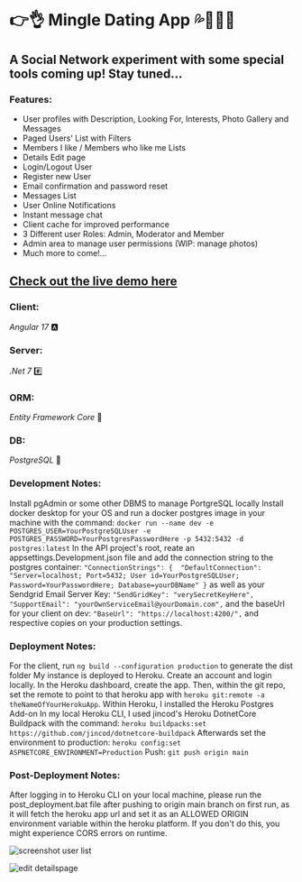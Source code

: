 # 👉👌 Mingle Dating App 💦🍑🍑🍌

## A Social Network experiment with some special tools coming up! Stay tuned...

### Features: 
- User profiles with Description, Looking For, Interests, Photo Gallery and Messages
- Paged Users' List with Filters
- Members I like / Members who like me Lists
- Details Edit page
- Login/Logout User
- Register new User
- Email confirmation and password reset
- Messages List
- User Online Notifications
- Instant message chat
- Client cache for improved performance
- 3 Different user Roles: Admin, Moderator and Member
- Admin area to manage user permissions (WIP: manage photos)
- Much more to come!...


## [Check out the live demo here](https://mingledatingapp-6a24bc067511.herokuapp.com/)


### Client: 
*Angular 17* 🅰️
### Server: 
*.Net 7* #️⃣
### ORM: 
*Entity Framework Core* 🦄
### DB: 
*PostgreSQL* 🐘

### Development Notes: 
Install pgAdmin or some other DBMS to manage PortgreSQL locally
Install docker desktop for your OS and run a docker postgres image in your machine with the command:
`docker run --name dev -e POSTGRES_USER=YourPostgreSQLUser -e POSTGRES_PASSWORD=YourPostgresPasswordHere -p 5432:5432 -d postgres:latest`
In the API project's root, reate an appsettings.Development.json file and add the connection string to the postgres container:
` "ConnectionStrings": {  "DefaultConnection": "Server=localhost; Port=5432; User id=YourPostgreSQLUser; Password=YourPasswordHere; Database=yourDBName" } `
as well as your Sendgrid Email Server Key: 
` "SendGridKey": "verySecretKeyHere", "SupportEmail": "yourOwnServiceEmail@yourDomain.com", `
and the baseUrl for your client on dev:
` "BaseUrl": "https://localhost:4200/", `
and respective copies on your production settings.


### Deployment Notes: 
For the client, run `ng build --configuration production` to generate the dist folder
My instance is deployed to Heroku. Create an account and login locally. In the Heroku dashboard, create the app.
Then, within the git repo, set the remote to point to that heroku app with `heroku git:remote -a theNameOfYourHerokuApp`.
Within Heroku, I installed the Heroku Postgres Add-on
In my local Heroku CLI, I used jincod's Heroku DotnetCore Buildpack with the command: `heroku buildpacks:set https://github.com/jincod/dotnetcore-buildpack`
Afterwards set the environment to production: `heroku config:set ASPNETCORE_ENVIRONMENT=Production`
Push: `git push origin main`


### Post-Deployment Notes: 
After logging in to Heroku CLI on your local machine, please run the post_deployment.bat file after pushing to origin main branch on first run, as it will fetch the heroku app url and set it as an ALLOWED ORIGIN environment variable within the heroku platform. If you don't do this, you might experience CORS errors on runtime.


![screenshot user list](https://github.com/user-attachments/assets/819a3a97-9280-479a-b463-69aa9588ee0b)

![edit detailspage](https://github.com/user-attachments/assets/f3ea6a4d-2ae7-4b14-b026-48d29228c1d9)
